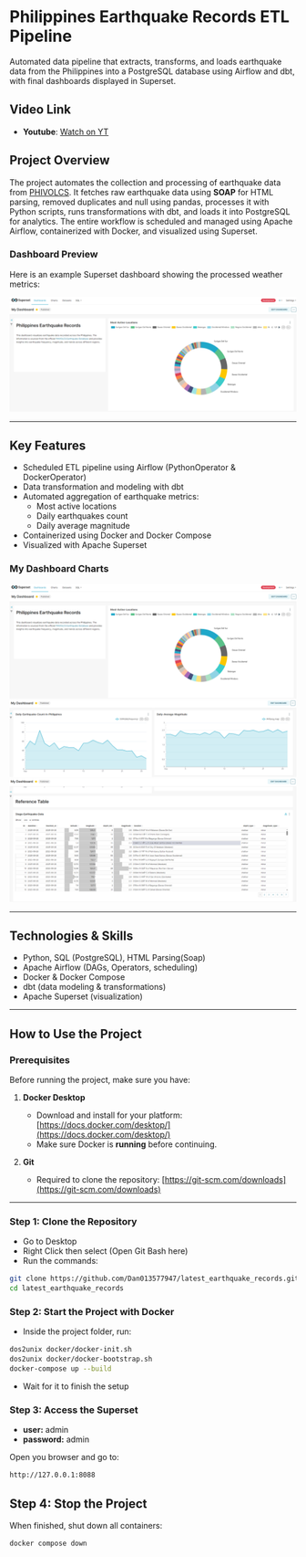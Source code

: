 # Philippines Earthquake Records ETL Pipeline
Automated data pipeline that extracts, transforms, and loads earthquake data from the Philippines into a PostgreSQL database using Airflow and dbt, with final dashboards displayed in Superset.

## Video Link
- **Youtube**: [Watch on YT](https://youtu.be/VQQe5uidCOk)
  
## Project Overview
The project automates the collection and processing of earthquake data from [PHIVOLCS](https://earthquake.phivolcs.dost.gov.ph/). It fetches raw earthquake data using **SOAP** for HTML parsing, removed duplicates and null using pandas, processes it with Python scripts, 
runs transformations with dbt, and loads it into PostgreSQL for analytics. The entire workflow is scheduled and managed using Apache Airflow, containerized with Docker, and visualized using Superset.

### Dashboard Preview
Here is an example Superset dashboard showing the processed weather metrics:

![Dashboard Example](images/superset1.PNG)

---

## Key Features
- Scheduled ETL pipeline using Airflow (PythonOperator & DockerOperator)
- Data transformation and modeling with dbt
- Automated aggregation of earthquake metrics:
  - Most active locations
  - Daily earthquakes count
  - Daily average magnitude
- Containerized using Docker and Docker Compose
- Visualized with Apache Superset

### My Dashboard Charts
![Dashboard](images/superset1.PNG)
![Dashboard](images/superset2.PNG)
![Dashboard](images/superset3.PNG)


---

## Technologies & Skills
- Python, SQL (PostgreSQL), HTML Parsing(Soap)
- Apache Airflow (DAGs, Operators, scheduling)
- Docker & Docker Compose
- dbt (data modeling & transformations)
- Apache Superset (visualization)

---

## How to Use the Project

### Prerequisites
Before running the project, make sure you have:

1. **Docker Desktop**  
   - Download and install for your platform: [https://docs.docker.com/desktop/](https://docs.docker.com/desktop/)  
   - Make sure Docker is **running** before continuing.

2. **Git**  
   - Required to clone the repository: [https://git-scm.com/downloads](https://git-scm.com/downloads)

---

### Step 1: Clone the Repository
- Go to Desktop
- Right Click then select (Open Git Bash here)
- Run the commands:

```bash
git clone https://github.com/Dan013577947/latest_earthquake_records.git
cd latest_earthquake_records

```
### Step 2: Start the Project with Docker
- Inside the project folder, run:

```bash
dos2unix docker/docker-init.sh
dos2unix docker/docker-bootstrap.sh
docker-compose up --build
```
- Wait for it to finish the setup

### Step 3: Access the Superset
- **user:** admin
- **password:** admin <br>

Open you browser and go to:

```bash
http://127.0.0.1:8088
```

## Step 4: Stop the Project

When finished, shut down all containers:

```bash
docker compose down
```
